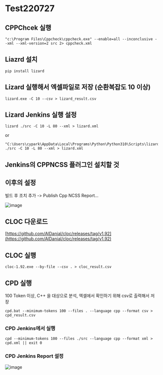 # Test220727

## CPPChcek 실행
```
"c:\Program Files\Cppcheck\cppcheck.exe" --enable=all --inconclusive --xml --xml-version=2 src 2> cppcheck.xml
```


## Liazrd 설치
```
pip install lizard
```

## Lizard 실행해서 엑셀파일로 저장 (순환복잡도 10 이상)
```
lizard.exe -C 10 --csv > lizard_result.csv
```

## Lizard Jenkins 실행 설정
```
lizard ./src -C 10 -L 80 --xml > lizard.xml
```
or
```
"C:\Users\cypark\AppData\Local\Programs\Python\Python310\Scripts\lizard" ./src -C 10 -L 80 --xml > lizard.xml
```
## Jenkins의 CPPNCSS 플러그인 설치할 것

## 이후의 설정
빌드 후 조치 추가 -> Publish Cpp NCSS Report...

![image](https://user-images.githubusercontent.com/8405564/181681215-25f9747b-2de6-460e-b3ad-d9e44e28aa59.png)



## CLOC 다운로드
[https://github.com/AlDanial/cloc/releases/tag/v1.92](https://github.com/AlDanial/cloc/releases/tag/v1.92)

## CLOC 실행
```
cloc-1.92.exe --by-file --csv . > cloc_result.csv
```

## CPD 실행
100 Token 이상, C++ 을 대상으로 분석, 엑셀에서 확인하기 위해 csv로 출력해서 저장
```
cpd.bat --minimum-tokens 100 --files . --language cpp --format csv > cpd_result.csv
```

### CPD Jenkins에서 실행
```
cpd --minimum-tokens 100 --files ./src --language cpp --format xml > cpd.xml || exit 0
```

### CPD Jenkins Report 설정
![image](https://user-images.githubusercontent.com/8405564/176077844-ea35faa3-84aa-4455-84e4-b968bb0be7e2.png)


